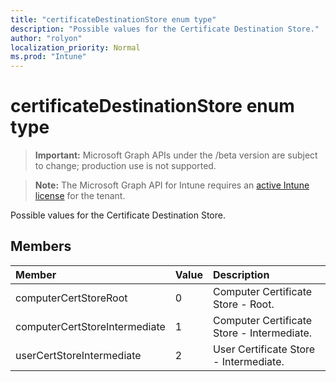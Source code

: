 ```yaml
---
title: "certificateDestinationStore enum type"
description: "Possible values for the Certificate Destination Store."
author: "rolyon"
localization_priority: Normal
ms.prod: "Intune"
---
```


# certificateDestinationStore enum type

> **Important:** Microsoft Graph APIs under the /beta version are subject to change; production use is not supported.

> **Note:** The Microsoft Graph API for Intune requires an [active Intune license](https://go.microsoft.com/fwlink/?linkid=839381) for the tenant.

Possible values for the Certificate Destination Store.

## Members
|Member|Value|Description|
|:---|:---|:---|
|computerCertStoreRoot|0|Computer Certificate Store - Root.|
|computerCertStoreIntermediate|1|Computer Certificate Store - Intermediate.|
|userCertStoreIntermediate|2|User Certificate Store - Intermediate.|




